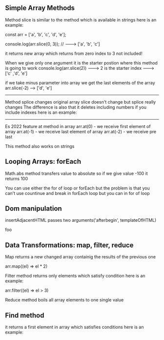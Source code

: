## Simple Array Methods

Method slice is similar to the method which is available in strings here is an example:

const arr = ['a', 'b', 'c', 'd', 'e'];

console.log(arr.slice(0, 3)); // ---> ['a', 'b', 'c']

it returns new array which returns from zero index to 3 not included!

When we give only one argument it is the starter postion where this method is going to work
console.log(arr.slice(2)) ---> 2 is the starter index ---> ['c' ,'d', 'e']

if we take minus parameter into array we get the last elements of the array arr.slice(-2) --> ['d', 'e']

---

Method splice changes original array slice doesn't change but splice really changes
The difference is also that it deletes including numbers if you include indexes here is an example:

---

Es 2022 feature
at method in array
arr.at(0) - we receive first element of array
arr.at(-1) - we receive last element of array
arr.at(-2) - we receive pre last

This method also works on strings

## Looping Arrays: forEach

Math.abs method transfers value to absolute so if we give value -100 it returns 100

You can use either the for of loop or forEach but the problem is that you can't use countinue and break in forEach loop
but you can in for of loop

## Dom manipulation

insertAdjacentHTML passes two arguments('afterbegin', templateOfHTML)

 <!-- beforebegin -->
<p>
<!-- afterbegin -->
foo
<!-- beforeend -->
</p>
<!-- afterend -->

## Data Transformations: map, filter, reduce

Map returns a new changed array containig the results of the previous one

arr.map((el) => el \* 2)

Filter method returns only elements which satisfy condition here is an example:

arr.filter((el) => el > 3)

Reduce method boils all array elements to one single value

## Find method

it returns a first element in array which satisfies conditions
here is an example:
